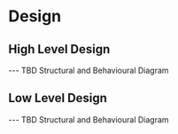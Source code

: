 # Design

## High Level Design 

--- TBD Structural and Behavioural Diagram

## Low Level Design 

--- TBD Structural and Behavioural Diagram
